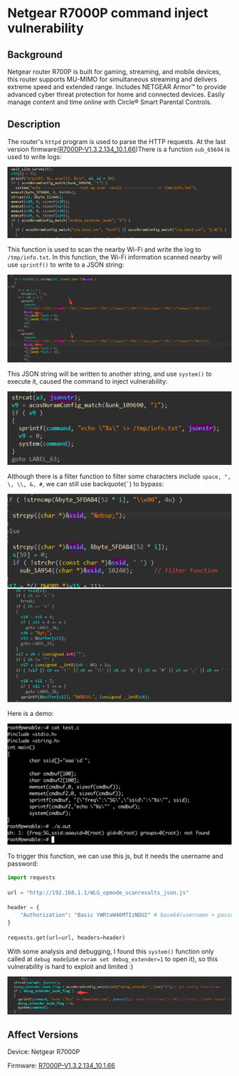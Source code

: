 # Netgear R7000P command inject vulnerability

## Background

Netgear router R700P is built for gaming, streaming, and mobile devices, this router supports MU-MIMO for simultaneous streaming and delivers extreme speed and extended range. Includes NETGEAR Armor™ to provide advanced cyber threat protection for home and connected devices. Easily manage content and time online with Circle® Smart Parental Controls.

## Description

The router's `httpd` program is used to parse the HTTP requests. At the last version firmware([R7000P-V1.3.2.134_10.1.66](https://www.downloads.netgear.com/files/GDC/R7000P/R7000P-V1.3.2.134_10.1.66.zip))There is a function `sub_65694` is used to write logs:

![](./images//2021-05-21-15-01-39.png)

This function is used to scan the nearby Wi-Fi and write the log to `/tmp/info.txt`. In this function, the Wi-Fi information scanned nearby will use `sprintf()` to write to a JSON string:

![](./images//2021-05-21-15-03-08.png)

This JSON string will be written to another string, and use `system()` to execute it, caused the command to inject vulnerability:

![](./images//2021-05-21-15-04-26.png)

Although there is a filter function to filter some characters include `space, ", \, \\, &, #`, we can still use backquote(``` ` ```) to bypass:

![](./images//2021-05-21-15-07-09.png)
![](./images//2021-05-21-15-07-43.png)

Here is a demo:

![](./images//2021-05-21-15-10-21.png)

To trigger this function, we can use this js, but it needs the username and password:

```py
import requests

url = "http://192.168.1.1/WLG_opmode_scanresults_json.js"

header = {
    "Authorization": "Basic YWRtaW46MTIzNDU2" # base64(username + password)
}

requests.get(url=url, headers=header)
```

With some analysis and debugging, I found this `system()` function only called at `debug mode`(use `nvram set debug_extender=1` to open it), so this vulnerability is hard to exploit and limited :)

![](./images//2021-5-21-15-01-40.png)

## Affect Versions

Device: Netgear R7000P

Firmware: [R7000P-V1.3.2.134_10.1.66](https://www.downloads.netgear.com/files/GDC/R7000P/R7000P-V1.3.2.134_10.1.66.zip)
